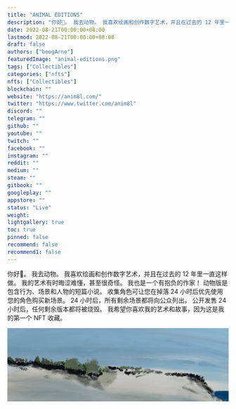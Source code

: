 ```yaml
---
title: "ANIMAL EDITIONS"
description: "你好👋。 我去动物。 我喜欢绘画和创作数字艺术，并且在过去的 12 年里一直这样做。 我的艺术有时晦涩难懂，甚至很奇怪。 "
date: 2022-08-21T00:00:00+08:00
lastmod: 2022-08-21T00:00:00+08:00
draft: false
authors: ["boogArno"]
featuredImage: "animal-editions.png"
tags: ["Collectibles"]
categories: ["nfts"]
nfts: ["Collectibles"]
blockchain: ""
website: "https://anim8l.com/"
twitter: "https://www.twitter.com/anim8l"
discord: ""
telegram: ""
github: ""
youtube: ""
twitch: ""
facebook: ""
instagram: ""
reddit: ""
medium: ""
steam: ""
gitbook: ""
googleplay: ""
appstore: ""
status: "Live"
weight: 
lightgallery: true
toc: true
pinned: false
recommend: false
recommend1: false
---
```

你好👋。 我去动物。 我喜欢绘画和创作数字艺术，并且在过去的 12 年里一直这样做。 我的艺术有时晦涩难懂，甚至很奇怪。 我也是一个有抱负的作家！ 动物版是包含行为、场景和人物的短篇小说。 收集角色可让您在掉落 24 小时后优先使用您的角色购买新场景。 24 小时后，所有剩余场景都将向公众列出。 公开发售 24 小时后，任何剩余版本都将被烧毁。 我希望你喜欢我的艺术和故事，因为这是我的第一个 NFT 收藏。

![1500x500](1500x500.jpg)